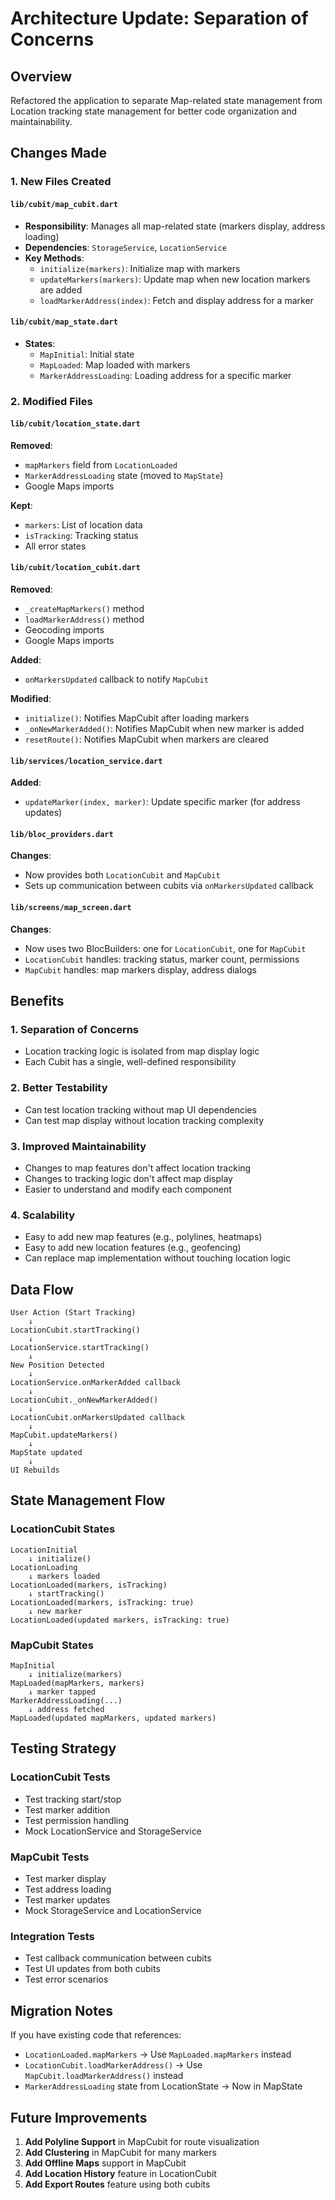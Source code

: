 # Architecture Update: Separation of Concerns

## Overview
Refactored the application to separate Map-related state management from Location tracking state management for better code organization and maintainability.

## Changes Made

### 1. New Files Created

#### `lib/cubit/map_cubit.dart`
- **Responsibility**: Manages all map-related state (markers display, address loading)
- **Dependencies**: `StorageService`, `LocationService`
- **Key Methods**:
  - `initialize(markers)`: Initialize map with markers
  - `updateMarkers(markers)`: Update map when new location markers are added
  - `loadMarkerAddress(index)`: Fetch and display address for a marker

#### `lib/cubit/map_state.dart`
- **States**:
  - `MapInitial`: Initial state
  - `MapLoaded`: Map loaded with markers
  - `MarkerAddressLoading`: Loading address for a specific marker

### 2. Modified Files

#### `lib/cubit/location_state.dart`
**Removed**:
- `mapMarkers` field from `LocationLoaded`
- `MarkerAddressLoading` state (moved to `MapState`)
- Google Maps imports

**Kept**:
- `markers`: List of location data
- `isTracking`: Tracking status
- All error states

#### `lib/cubit/location_cubit.dart`
**Removed**:
- `_createMapMarkers()` method
- `loadMarkerAddress()` method
- Geocoding imports
- Google Maps imports

**Added**:
- `onMarkersUpdated` callback to notify `MapCubit`

**Modified**:
- `initialize()`: Notifies MapCubit after loading markers
- `_onNewMarkerAdded()`: Notifies MapCubit when new marker is added
- `resetRoute()`: Notifies MapCubit when markers are cleared

#### `lib/services/location_service.dart`
**Added**:
- `updateMarker(index, marker)`: Update specific marker (for address updates)

#### `lib/bloc_providers.dart`
**Changes**:
- Now provides both `LocationCubit` and `MapCubit`
- Sets up communication between cubits via `onMarkersUpdated` callback

#### `lib/screens/map_screen.dart`
**Changes**:
- Now uses two BlocBuilders: one for `LocationCubit`, one for `MapCubit`
- `LocationCubit` handles: tracking status, marker count, permissions
- `MapCubit` handles: map markers display, address dialogs

## Benefits

### 1. **Separation of Concerns**
- Location tracking logic is isolated from map display logic
- Each Cubit has a single, well-defined responsibility

### 2. **Better Testability**
- Can test location tracking without map UI dependencies
- Can test map display without location tracking complexity

### 3. **Improved Maintainability**
- Changes to map features don't affect location tracking
- Changes to tracking logic don't affect map display
- Easier to understand and modify each component

### 4. **Scalability**
- Easy to add new map features (e.g., polylines, heatmaps)
- Easy to add new location features (e.g., geofencing)
- Can replace map implementation without touching location logic

## Data Flow

```
User Action (Start Tracking)
    ↓
LocationCubit.startTracking()
    ↓
LocationService.startTracking()
    ↓
New Position Detected
    ↓
LocationService.onMarkerAdded callback
    ↓
LocationCubit._onNewMarkerAdded()
    ↓
LocationCubit.onMarkersUpdated callback
    ↓
MapCubit.updateMarkers()
    ↓
MapState updated
    ↓
UI Rebuilds
```

## State Management Flow

### LocationCubit States
```
LocationInitial
    ↓ initialize()
LocationLoading
    ↓ markers loaded
LocationLoaded(markers, isTracking)
    ↓ startTracking()
LocationLoaded(markers, isTracking: true)
    ↓ new marker
LocationLoaded(updated markers, isTracking: true)
```

### MapCubit States
```
MapInitial
    ↓ initialize(markers)
MapLoaded(mapMarkers, markers)
    ↓ marker tapped
MarkerAddressLoading(...)
    ↓ address fetched
MapLoaded(updated mapMarkers, updated markers)
```

## Testing Strategy

### LocationCubit Tests
- Test tracking start/stop
- Test marker addition
- Test permission handling
- Mock LocationService and StorageService

### MapCubit Tests
- Test marker display
- Test address loading
- Test marker updates
- Mock StorageService and LocationService

### Integration Tests
- Test callback communication between cubits
- Test UI updates from both cubits
- Test error scenarios

## Migration Notes

If you have existing code that references:
- `LocationLoaded.mapMarkers` → Use `MapLoaded.mapMarkers` instead
- `LocationCubit.loadMarkerAddress()` → Use `MapCubit.loadMarkerAddress()` instead
- `MarkerAddressLoading` state from LocationState → Now in MapState

## Future Improvements

1. **Add Polyline Support** in MapCubit for route visualization
2. **Add Clustering** in MapCubit for many markers
3. **Add Offline Maps** support in MapCubit
4. **Add Location History** feature in LocationCubit
5. **Add Export Routes** feature using both cubits
